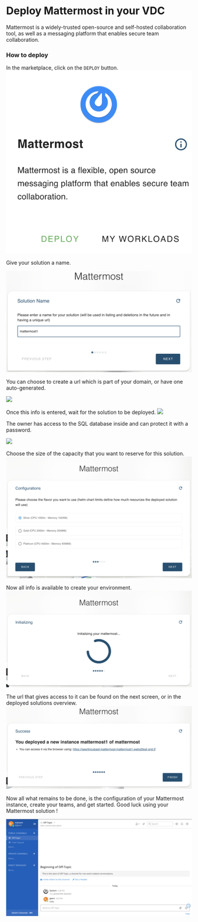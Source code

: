 # Deploy Mattermost in your VDC

Mattermost is a widely-trusted open-source and self-hosted collaboration tool, as well as a messaging platform that enables secure team collaboration. 

### How to deploy

In the marketplace, click on the `DEPLOY` button. 
![](./img/evdc_mattermost_01_widget.png)

Give your solution a name.

![](./img/evdc_mattermost_02_chatflow_name1.png)

You can choose to create a url which is part of your domain, or have one auto-generated. 

![](./img/evdc_mattermost_03_subdomain.png)

Once this info is entered, wait for the solution to be deployed. 
![](./img/evdc_mattermost_04_deploy.png)

The owner has access to the SQL database inside and can protect it with a password. 

![](./img/evdc_mattermost_05_mysql.png)

Choose the size of the capacity that you want to reserve for this solution. 
![](./img/evdc_mattermost_06_chatflow_flavour.png)

Now all info is available to create your environment. 
![](./img/evdc_mattermost_07_chatflow_init.png)

The url that gives access to it can be found on the next screen, or in the deployed solutions overview. 
![](./img/evdc_mattermost_08_chatflow_success.png)

Now all what remains to be done, is the configuration of your Mattermost instance, create your teams, and get started. Good luck using your Mattermost solution !

![](./img/evdc_mattermost_14_mmdashboard.png)

